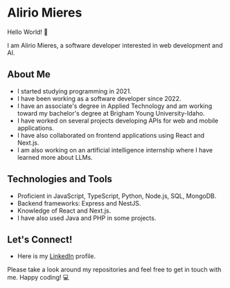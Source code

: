 # Alirio Mieres

Hello World! 👋

I am Alirio Mieres, a software developer interested in web development and AI.

## About Me

- I started studying programming in 2021.
- I have been working as a software developer since 2022.
- I have an associate's degree in Applied Technology and am working toward my bachelor's degree at Brigham Young University-Idaho.
- I have worked on several projects developing APIs for web and mobile applications.
- I have also collaborated on frontend applications using React and Next.js.
- I am also working on an artificial intelligence internship where I have learned more about LLMs.

## Technologies and Tools

- Proficient in JavaScript, TypeScript, Python, Node.js, SQL, MongoDB.
- Backend frameworks: Express and NestJS.
- Knowledge of React and Next.js.
- I have also used Java and PHP in some projects.

## Let's Connect!

- Here is my [LinkedIn](https://www.linkedin.com/in/alirio-mieres/) profile.

Please take a look around my repositories and feel free to get in touch with me. Happy coding! 💻
